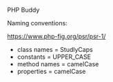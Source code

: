 PHP Buddy

Naming conventions: 

https://www.php-fig.org/psr/psr-1/

- class names = StudlyCaps
- constants = UPPER_CASE
- method names = camelCase
- properties = camelCase
